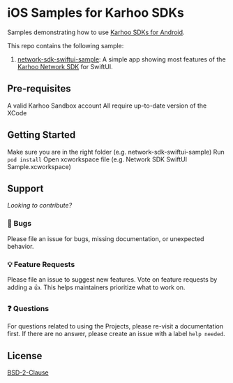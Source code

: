 # iOS Samples for Karhoo SDKs

Samples demonstrating how to use
[Karhoo SDKs for Android](https://developer.karhoo.com/docs/build-apps-using-sdks).

This repo contains the following sample:

1. [network-sdk-swiftui-sample](network-sdk-swiftui-sample): A simple app showing most features of the [Karhoo Network SDK](https://developer.karhoo.com/docs/using-the-network-sdk) for SwiftUI.

## Pre-requisites

A valid Karhoo Sandbox account
All require up-to-date version of the XCode

## Getting Started

Make sure you are in the right folder (e.g. network-sdk-swiftui-sample)
Run `pod install`
Open xcworkspace file (e.g. Network SDK SwiftUI Sample.xcworkspace)

## Support

_Looking to contribute?_

### 🐛 Bugs

Please file an issue for bugs, missing documentation, or unexpected behavior.

### 💡 Feature Requests

Please file an issue to suggest new features. Vote on feature requests by adding
a 👍. This helps maintainers prioritize what to work on.

### ❓ Questions

For questions related to using the Projects, please re-visit a documentation first. If there are no answer, please create an issue with a label `help needed`.

## License
[BSD-2-Clause](./LICENSE)


